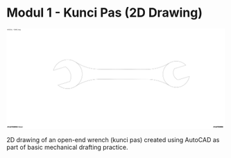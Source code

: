 # Modul 1 - Kunci Pas (2D Drawing)

![Kunci Pas 2D](Preview.jpg)

2D drawing of an open-end wrench (kunci pas) created using AutoCAD as part of basic mechanical drafting practice.
